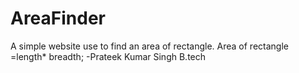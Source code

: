 # AreaFinder

A simple website use to find an area of rectangle.
Area of rectangle =length* breadth;
-Prateek Kumar Singh
B.tech